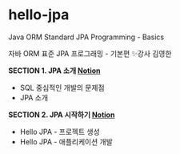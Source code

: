 # hello-jpa
Java ORM Standard JPA Programming - Basics

자바 ORM 표준 JPA 프로그래밍 - 기본편 
✨강사 김영한 

**SECTION 1. JPA 소개 [Notion](https://lucie-ko.notion.site/1-JPA-f57cb57c676e4b3e955d484babf15321)**
- SQL 중심적인 개발의 문제점
- JPA 소개

**SECTION 2. JPA 시작하기 [Notion](https://lucie-ko.notion.site/2-JPA-7915d9636cd94b8ebaa53b9c4d4981f9)**
- Hello JPA - 프로젝트 생성
- Hello JPA - 애플리케이션 개발
